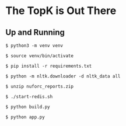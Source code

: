 # The TopK is Out There

## Up and Running

    $ python3 -m venv venv

    $ source venv/bin/activate

    $ pip install -r requirements.txt

    $ python -m nltk.downloader -d nltk_data all

    $ unzip nuforc_reports.zip

    $ ./start-redis.sh

    $ python build.py

    $ python app.py
